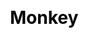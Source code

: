 ---
title: Monkey
layout: zodiac/single
description: Zodiac information - Monkey.
js: ["js/luck/constellation/single.js"]
css: ["css/luck/constellation/single.css"]
---